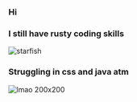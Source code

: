 ### Hi 
### I still have rusty coding skills 
![starfish](https://user-images.githubusercontent.com/93819445/201170715-4a926c4e-bbe2-4bee-9c7f-bbbe45fcb826.gif)

### Struggling in css and java atm
![lmao 200x200](https://user-images.githubusercontent.com/93819445/201170107-e123bf7d-d42f-470c-9169-273ce3b0cdaa.gif)

<!--
**egotisticalBlobfish/egotisticalBlobfish** is a ✨ _special_ ✨ repository because its `README.md` (this file) appears on your GitHub profile.

Here are some ideas to get you started:

- 🔭 I’m currently working on ...
- 🌱 I’m currently learning ...
- 👯 I’m looking to collaborate on ...
- 🤔 I’m looking for help with ...
- 💬 Ask me about ...
- 📫 How to reach me: ...
- 😄 Pronouns: ...
- ⚡ Fun fact: ...
-->
